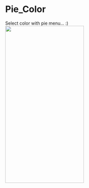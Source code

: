 # Pie_Color
Select color with pie menu... :)
<br>
<img src="https://media.giphy.com/media/0caAPuy8EEGBV47ZtU/giphy.gif" width="250" height="500" />
